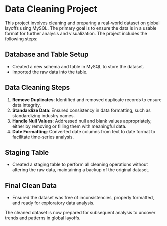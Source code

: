 # Data Cleaning Project

This project involves cleaning and preparing a real-world dataset on global layoffs using MySQL. The primary goal is to ensure the data is in a usable format for further analysis and visualization. The project includes the following steps:

## Database and Table Setup
- Created a new schema and table in MySQL to store the dataset.
- Imported the raw data into the table.

## Data Cleaning Steps
1. **Remove Duplicates**: Identified and removed duplicate records to ensure data integrity.
2. **Standardize Data**: Ensured consistency in data formatting, such as standardizing industry names.
3. **Handle Null Values**: Addressed null and blank values appropriately, either by removing or filling them with meaningful data.
4. **Date Formatting**: Converted date columns from text to date format to facilitate time-series analysis.

## Staging Table
- Created a staging table to perform all cleaning operations without altering the raw data, maintaining a backup of the original dataset.

## Final Clean Data
- Ensured the dataset was free of inconsistencies, properly formatted, and ready for exploratory data analysis.

The cleaned dataset is now prepared for subsequent analysis to uncover trends and patterns in global layoffs.



